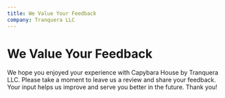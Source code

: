 ```yaml
---
title: We Value Your Feedback
company: Tranquera LLC
---
```


# We Value Your Feedback

We hope you enjoyed your experience with Capybara House by Tranquera LLC. Please take a moment to leave us a review and share your feedback. Your input helps us improve and serve you better in the future. Thank you!